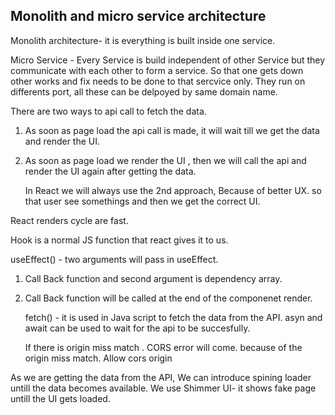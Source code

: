 ## Monolith and micro service architecture

Monolith architecture- it is everything is built inside one service.

Micro Service - Every Service is build independent of other Service 
but they communicate with each other to form a service. So that one gets down other works and fix needs to be done to that sercvice only.
They run on differents port, all these can be delpoyed by same domain name.



There are two ways to api call to fetch the data.

1. As soon as page load the api call is made, it will wait till we get the data and render the UI.
2. As soon as page load we render the UI , then we will call the api and render the UI again after getting the data.

   In React we will always use the 2nd approach, Because of better UX. so that user see somethings and then we get the correct UI.

React renders cycle are fast.

Hook is a normal JS function that react gives it to us.

useEffect() - two arguments will pass in useEffect.
1. Call Back function and second argument is dependency array.
2. Call Back function will be called at the end of the componenet render.

   fetch() - it is used in Java script to fetch the data from the API.
   asyn and await can be used to wait for the api to be succesfully.

   If there is origin miss match . CORS error will come. because of the origin miss match.
   Allow cors origin

As we are getting the data from the API, We can introduce spining loader untill the data becomes available.
We use Shimmer UI- it shows fake page untill the UI gets loaded.

